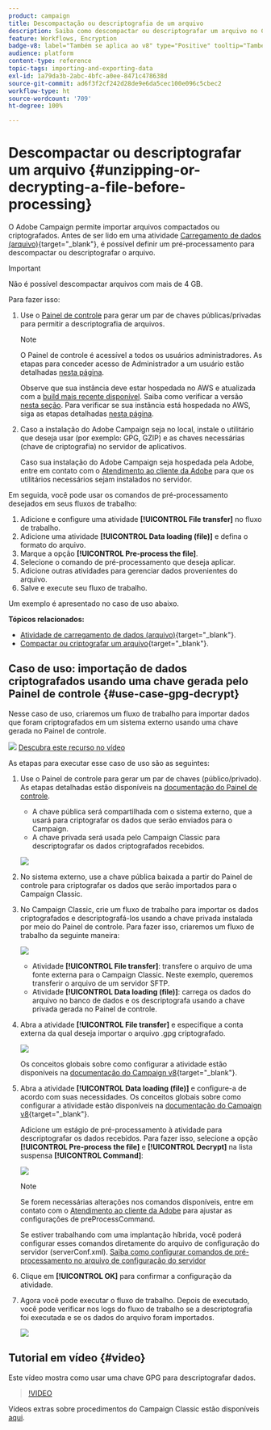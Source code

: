 ```yaml
---
product: campaign
title: Descompactação ou descriptografia de um arquivo
description: Saiba como descompactar ou descriptografar um arquivo no Campaign antes do processamento
feature: Workflows, Encryption
badge-v8: label="Também se aplica ao v8" type="Positive" tooltip="Também se aplica ao Campaign v8"
audience: platform
content-type: reference
topic-tags: importing-and-exporting-data
exl-id: 1a79da3b-2abc-4bfc-a0ee-8471c478638d
source-git-commit: ad6f3f2cf242d28de9e6da5cec100e096c5cbec2
workflow-type: ht
source-wordcount: '709'
ht-degree: 100%

---
```



# Descompactar ou descriptografar um arquivo {#unzipping-or-decrypting-a-file-before-processing}

O Adobe Campaign permite importar arquivos compactados ou criptografados. Antes de ser lido em uma atividade [Carregamento de dados (arquivo)](https://experienceleague.adobe.com/docs/campaign/automation/workflows/wf-activities/action-activities/data-loading-file.html?lang=pt-BR){target="_blank"}, é possível definir um pré-processamento para descompactar ou descriptografar o arquivo.

>[!IMPORTANT]
>
>Não é possível descompactar arquivos com mais de 4 GB.

Para fazer isso:

1. Use o [Painel de controle](https://experienceleague.adobe.com/pt-br/docs/control-panel/using/instances-settings/gpg-keys-management#decrypting-data) para gerar um par de chaves públicas/privadas para permitir a descriptografia de arquivos.

   >[!NOTE]
   >
   >O Painel de controle é acessível a todos os usuários administradores. As etapas para conceder acesso de Administrador a um usuário estão detalhadas [nesta página](https://experienceleague.adobe.com/docs/control-panel/using/discover-control-panel/managing-permissions.html?lang=pt-BR#discover-control-panel).
   >
   >Observe que sua instância deve estar hospedada no AWS e atualizada com a [build mais recente disponível](../../rn/using/rn-overview.md). Saiba como verificar a versão [nesta seção](../../platform/using/launching-adobe-campaign.md#getting-your-campaign-version). Para verificar se sua instância está hospedada no AWS, siga as etapas detalhadas [nesta página](https://experienceleague.adobe.com/docs/control-panel/using/faq.html?lang=pt-BR).

1. Caso a instalação do Adobe Campaign seja no local, instale o utilitário que deseja usar (por exemplo: GPG, GZIP) e as chaves necessárias (chave de criptografia) no servidor de aplicativos.

   Caso sua instalação do Adobe Campaign seja hospedada pela Adobe, entre em contato com o [Atendimento ao cliente da Adobe](https://helpx.adobe.com/br/enterprise/admin-guide.html/enterprise/using/support-for-experience-cloud.ug.html) para que os utilitários necessários sejam instalados no servidor.

Em seguida, você pode usar os comandos de pré-processamento desejados em seus fluxos de trabalho:

1. Adicione e configure uma atividade **[!UICONTROL File transfer]** no fluxo de trabalho.
1. Adicione uma atividade **[!UICONTROL Data loading (file)]** e defina o formato do arquivo.
1. Marque a opção **[!UICONTROL Pre-process the file]**.
1. Selecione o comando de pré-processamento que deseja aplicar.
1. Adicione outras atividades para gerenciar dados provenientes do arquivo.
1. Salve e execute seu fluxo de trabalho.

Um exemplo é apresentado no caso de uso abaixo.

**Tópicos relacionados:**

* [Atividade de carregamento de dados (arquivo)](https://experienceleague.adobe.com/docs/campaign/automation/workflows/wf-activities/action-activities/data-loading-file.html?lang=pt-BR){target="_blank"}.
* [Compactar ou criptografar um arquivo](https://experienceleague.adobe.com/pt-br/docs/campaign/automation/workflows/wf-activities/action-activities/extraction-file){target="_blank"}.

## Caso de uso: importação de dados criptografados usando uma chave gerada pelo Painel de controle {#use-case-gpg-decrypt}

Nesse caso de uso, criaremos um fluxo de trabalho para importar dados que foram criptografados em um sistema externo usando uma chave gerada no Painel de controle.

![](assets/do-not-localize/how-to-video.png) [Descubra este recurso no vídeo](#video)

As etapas para executar esse caso de uso são as seguintes:

1. Use o Painel de controle para gerar um par de chaves (público/privado). As etapas detalhadas estão disponíveis na [documentação do Painel de controle](https://experienceleague.adobe.com/pt-br/docs/control-panel/using/instances-settings/gpg-keys-management#decrypting-data).

   * A chave pública será compartilhada com o sistema externo, que a usará para criptografar os dados que serão enviados para o Campaign.
   * A chave privada será usada pelo Campaign Classic para descriptografar os dados criptografados recebidos.

   ![](assets/gpg_generate.png)

1. No sistema externo, use a chave pública baixada a partir do Painel de controle para criptografar os dados que serão importados para o Campaign Classic.

1. No Campaign Classic, crie um fluxo de trabalho para importar os dados criptografados e descriptografá-los usando a chave privada instalada por meio do Painel de controle. Para fazer isso, criaremos um fluxo de trabalho da seguinte maneira:

   ![](assets/gpg_import_workflow.png)

   * Atividade **[!UICONTROL File transfer]**: transfere o arquivo de uma fonte externa para o Campaign Classic. Neste exemplo, queremos transferir o arquivo de um servidor SFTP.
   * Atividade **[!UICONTROL Data loading (file)]**: carrega os dados do arquivo no banco de dados e os descriptografa usando a chave privada gerada no Painel de controle.

1. Abra a atividade **[!UICONTROL File transfer]** e especifique a conta externa da qual deseja importar o arquivo .gpg criptografado.

   ![](assets/gpg_key_transfer.png)

   Os conceitos globais sobre como configurar a atividade estão disponíveis na [documentação do Campaign v8](https://experienceleague.adobe.com/docs/campaign/automation/workflows/wf-activities/event-activities/file-transfer.html?lang=pt-BR){target="_blank"}.


1. Abra a atividade **[!UICONTROL Data loading (file)]** e configure-a de acordo com suas necessidades. Os conceitos globais sobre como configurar a atividade estão disponíveis na [documentação do Campaign v8](https://experienceleague.adobe.com/docs/campaign/automation/workflows/wf-activities/action-activities/data-loading-file.html?lang=pt-BR){target="_blank"}.

   Adicione um estágio de pré-processamento à atividade para descriptografar os dados recebidos. Para fazer isso, selecione a opção **[!UICONTROL Pre-process the file]** e **[!UICONTROL Decrypt]** na lista suspensa **[!UICONTROL Command]**:

   ![](assets/gpg_load.png)

   >[!NOTE]
   >
   >Se forem necessárias alterações nos comandos disponíveis, entre em contato com o [Atendimento ao cliente da Adobe](https://helpx.adobe.com/br/enterprise/admin-guide.html/enterprise/using/support-for-experience-cloud.ug.html) para ajustar as configurações de preProcessCommand.
   >
   >Se estiver trabalhando com uma implantação híbrida, você poderá configurar esses comandos diretamente do arquivo de configuração do servidor (serverConf.xml). [Saiba como configurar comandos de pré-processamento no arquivo de configuração do servidor](../../installation/using/the-server-configuration-file.md#preprocesscommand)

1. Clique em **[!UICONTROL OK]** para confirmar a configuração da atividade.

1. Agora você pode executar o fluxo de trabalho. Depois de executado, você pode verificar nos logs do fluxo de trabalho se a descriptografia foi executada e se os dados do arquivo foram importados.

   ![](assets/gpg_run.png)

## Tutorial em vídeo {#video}

Este vídeo mostra como usar uma chave GPG para descriptografar dados.

>[!VIDEO](https://video.tv.adobe.com/v/36482?quality=12)

Vídeos extras sobre procedimentos do Campaign Classic estão disponíveis [aqui](https://experienceleague.adobe.com/docs/campaign-classic-learn/tutorials/overview.html?lang=pt-BR).
